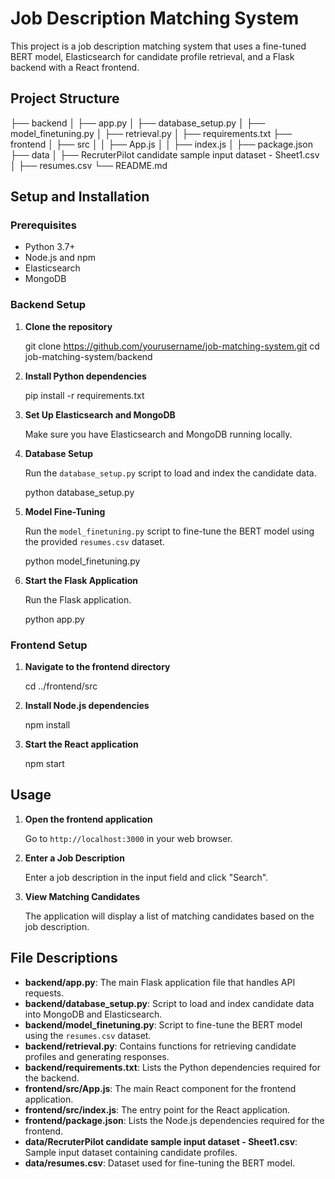 # Job Description Matching System

This project is a job description matching system that uses a fine-tuned BERT model, Elasticsearch for candidate profile retrieval, and a Flask backend with a React frontend.

## Project Structure

├── backend
│   ├── app.py
│   ├── database_setup.py
│   ├── model_finetuning.py
│   ├── retrieval.py
│   ├── requirements.txt
├── frontend
│   ├── src
│   │   ├── App.js
│   │   ├── index.js
│   ├── package.json
├── data
│   ├── RecruterPilot candidate sample input dataset - Sheet1.csv
│   ├── resumes.csv
└── README.md

## Setup and Installation

### Prerequisites

- Python 3.7+
- Node.js and npm
- Elasticsearch
- MongoDB

### Backend Setup

1. **Clone the repository**

   
   git clone https://github.com/yourusername/job-matching-system.git
   cd job-matching-system/backend
   

2. **Install Python dependencies**

   
   pip install -r requirements.txt
   

3. **Set Up Elasticsearch and MongoDB**

   Make sure you have Elasticsearch and MongoDB running locally.

4. **Database Setup**

   Run the `database_setup.py` script to load and index the candidate data.

   
   python database_setup.py
   

5. **Model Fine-Tuning**

   Run the `model_finetuning.py` script to fine-tune the BERT model using the provided `resumes.csv` dataset.

   
   python model_finetuning.py
   

6. **Start the Flask Application**

   Run the Flask application.

   
   python app.py
   

### Frontend Setup

1. **Navigate to the frontend directory**

   
   cd ../frontend/src
   

2. **Install Node.js dependencies**

   
   npm install
   

3. **Start the React application**

   
   npm start
   

## Usage

1. **Open the frontend application**

   Go to `http://localhost:3000` in your web browser.

2. **Enter a Job Description**

   Enter a job description in the input field and click "Search".

3. **View Matching Candidates**

   The application will display a list of matching candidates based on the job description.

## File Descriptions

- **backend/app.py**: The main Flask application file that handles API requests.
- **backend/database_setup.py**: Script to load and index candidate data into MongoDB and Elasticsearch.
- **backend/model_finetuning.py**: Script to fine-tune the BERT model using the `resumes.csv` dataset.
- **backend/retrieval.py**: Contains functions for retrieving candidate profiles and generating responses.
- **backend/requirements.txt**: Lists the Python dependencies required for the backend.
- **frontend/src/App.js**: The main React component for the frontend application.
- **frontend/src/index.js**: The entry point for the React application.
- **frontend/package.json**: Lists the Node.js dependencies required for the frontend.
- **data/RecruterPilot candidate sample input dataset - Sheet1.csv**: Sample input dataset containing candidate profiles.
- **data/resumes.csv**: Dataset used for fine-tuning the BERT model.
